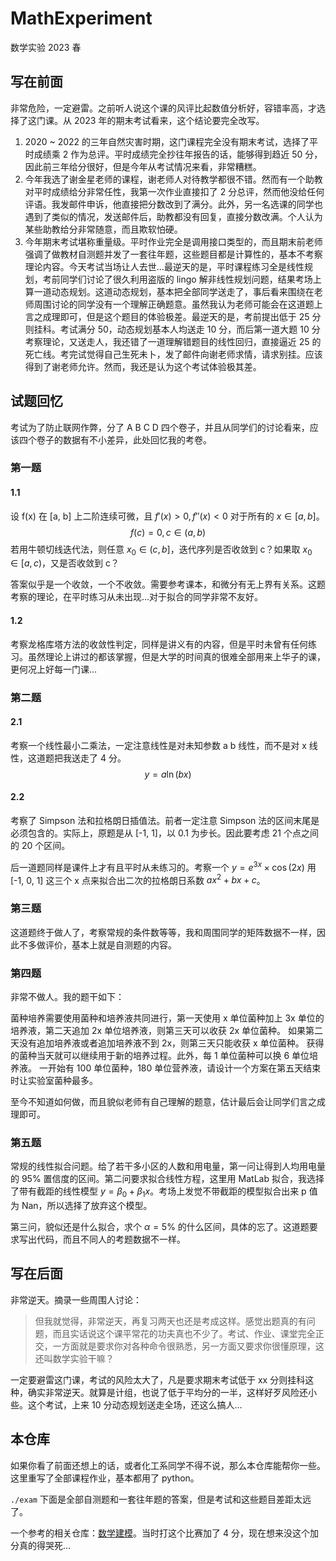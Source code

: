 # MathExperiment
数学实验 2023 春

## 写在前面

非常危险，一定避雷。之前听人说这个课的风评比起数值分析好，容错率高，才选择了这门课。从 2023 年的期末考试看来，这个结论要完全改写。

1. 2020 ~ 2022 的三年自然灾害时期，这门课程完全没有期末考试，选择了平时成绩乘 2 作为总评。平时成绩完全抄往年报告的话，能够得到趋近 50 分，因此前三年给分很好，但是今年从考试情况来看，非常糟糕。
2. 今年我选了谢金星老师的课程，谢老师人对待教学都很不错。然而有一个助教对平时成绩给分非常任性，我第一次作业直接扣了 2 分总评，然而他没给任何评语。我发邮件申诉，他直接把分数改到了满分。此外，另一名选课的同学也遇到了类似的情况，发送邮件后，助教都没有回复，直接分数改满。个人认为某些助教给分非常随意，而且欺软怕硬。
3. 今年期末考试堪称重量级。平时作业完全是调用接口类型的，而且期末前老师强调了做教材自测题并发了一套往年题，这些题目都是计算性的，基本不考察理论内容。今天考试当场让人去世…最逆天的是，平时课程练习全是线性规划，考前同学们讨论了很久利用盗版的 lingo 解非线性规划问题，结果考场上算一道动态规划。这道动态规划，基本把全部同学送走了，事后看来围绕在老师周围讨论的同学没有一个理解正确题意。虽然我认为老师可能会在这道题上言之成理即可，但是这个题目的体验极差。最逆天的是，考前提出低于 25 分则挂科。考试满分 50，动态规划基本人均送走 10 分，而后第一道大题 10 分考察理论，又送走人，我还错了一道理解错题目的线性回归，直接逼近 25 的死亡线。考完试觉得自己生死未卜，发了邮件向谢老师求情，请求别挂。应该得到了谢老师允许。然而，我还是认为这个考试体验极其差。

## 试题回忆

考试为了防止联网作弊，分了 A B C D 四个卷子，并且从同学们的讨论看来，应该四个卷子的数据有不小差异，此处回忆我的考卷。

### 第一题

#### 1.1

设 f(x) 在 [a, b] 上二阶连续可微，且 $f'(x)>0, f''(x) < 0$ 对于所有的 $x \in [a, b]$。$$f(c) = 0, c \in (a, b)$$ 若用牛顿切线迭代法，则任意 $x_0 \in (c, b]$，迭代序列是否收敛到 c？如果取 $x_0 \in [a, c)$，又是否收敛到 c？

答案似乎是一个收敛，一个不收敛。需要参考课本，和微分有无上界有关系。这题考察的理论，在平时练习从未出现…对于拟合的同学非常不友好。

#### 1.2

考察龙格库塔方法的收敛性判定，同样是讲义有的内容，但是平时未曾有任何练习。虽然理论上讲过的都该掌握，但是大学的时间真的很难全部用来上华子的课，更何况上好每一门课…

### 第二题

#### 2.1

考察一个线性最小二乘法，一定注意线性是对未知参数 a b 线性，而不是对 x 线性，这道题把我送走了 4 分。
$$
y=a\ln(bx)
$$

#### 2.2

考察了 Simpson 法和拉格朗日插值法。前者一定注意 Simpson 法的区间末尾是必须包含的。实际上，原题是从 [-1, 1]，以 0.1 为步长。因此要考虑 21 个点之间的 20 个区间。

后一道题同样是课件上才有且平时从未练习的。考察一个 $y=e^{3x}\times\cos(2x)$ 用 [-1, 0, 1] 这三个 x 点来拟合出二次的拉格朗日系数 $a x^2 + bx+c$。

### 第三题

这道题终于做人了，考察常规的条件数等等，我和周围同学的矩阵数据不一样，因此不多做评价，基本上就是自测题的内容。

### 第四题

非常不做人。我的题干如下：

菌种培养需要使用菌种和培养液共同进行，第一天使用 x 单位菌种加上 3x 单位的培养液，第二天追加 2x 单位培养液，则第三天可以收获 2x 单位菌种。 如果第二天没有追加培养液或者追加培养液不到 2x，则第三天只能收获 x 单位菌种。 获得的菌种当天就可以继续用于新的培养过程。此外，每 1 单位菌种可以换 6 单位培养液。 一开始有 100 单位菌种，180 单位营养液，请设计一个方案在第五天结束时让实验室菌种最多。

至今不知道如何做，而且貌似老师有自己理解的题意，估计最后会让同学们言之成理即可。

### 第五题

常规的线性拟合问题。给了若干多小区的人数和用电量，第一问让得到人均用电量的 95% 置信度的区间。第二问要求拟合线性方程，这里用 MatLab 拟合，我选择了带有截距的线性模型 $y=\beta_0 + \beta_1x$。考场上发觉不带截距的模型拟合出来 p 值为 Nan，所以选择了放弃这个模型。

第三问，貌似还是什么拟合，求个 $\alpha=5\%$  的什么区间，具体的忘了。这道题要求写出代码，而且不同人的考题数据不一样。

## 写在后面

非常逆天。摘录一些周围人讨论：

> 但我就觉得，非常逆天，再复习两天也还是考成这样。感觉出题真的有问题，而且实话说这个课平常花的功夫真也不少了。考试、作业、课堂完全正交，一方面就是要求你对各种命令很熟悉，另一方面又要求你很懂原理，这还叫数学实验干嘛？

一定要避雷这门课，考试的风险太大了，凡是要求期末考试低于 xx 分则挂科这种，确实非常逆天。就算是计组，也说了低于平均分的一半，这样好歹风险还小些。这个考试，上来 10 分动态规划送走全场，还这么搞人…

## 本仓库

如果你看了前面还想上的话，或者化工系同学不得不说，那么本仓库能帮你一些。这里重写了全部课程作业，基本都用了 python。

`./exam` 下面是全部自测题和一套往年题的答案，但是考试和这些题目差距太远了。

一个参考的相关仓库：[数学建模](https://github.com/zhaochenyang20/Math_Modeling)。当时打这个比赛加了 4 分，现在想来没这个加分真的得哭死...
